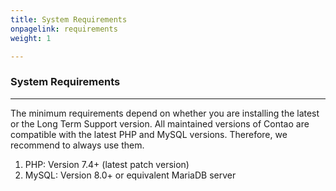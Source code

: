 ```yaml
---
title: System Requirements
onpagelink: requirements
weight: 1

---
```


### **System Requirements**
-------------------

The minimum requirements depend on whether you are installing the latest or the Long Term Support version. All maintained versions of Contao are compatible with the latest PHP and MySQL versions. Therefore, we recommend to always use them.

1. PHP: Version 7.4+ (latest patch version)
2. MySQL: Version 8.0+ or equivalent MariaDB server
 
